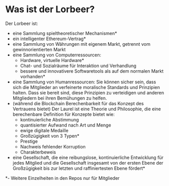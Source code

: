 # Was ist der Lorbeer?

Der Lorbeer ist:
- eine Sammlung spieltheoretischer Mechanismen*
- ein intelligenter Ethereum-Vertrag*
- eine Sammlung von Währungen mit eigenem Markt, getrennt vom gewinnorientierten Markt
- eine Sammlung von Computerressourcen:
    - Hardware, virtuelle Hardware*
    - Chat- und Sozialräume für Interaktion und Verhandlung
    - bessere und innovativere Softwaretools als auf dem normalen Markt vorhanden*
- eine Sammlung von Humanressourcen: Sie können sicher sein, dass sich die Mitglieder an verfeinerte moralische Standards und Prinzipien halten. Dass sie bereit sind, diese Prinzipien zu verteidigen und anderen Mitgliedern bei ihren Bemühungen zu helfen.
- (während die Blockchain Berechenbarkeit für das Konzept des Vertrauens bietet) Der Laurel ist eine Theorie und Philosophie, die eine berechenbare Definition für Konzepte bietet wie:
    - kontinuierliche Abstimmung
    - quantisierter Aufwand nach Art und Menge
    - ewige digitale Medaille
    - Großzügigkeit von 3 Typen*
    - Prestige
    - Nachweis fehlender Korruption
    - Charakterbeweis
- eine Gesellschaft, die eine reibungslose, kontinuierliche Entwicklung für jedes Mitglied und die Gesellschaft insgesamt von der ersten Ebene der Großzügigkeit bis zur letzten und raffiniertesten Ebene fördert*

 *- Weitere Einzelheiten in den Repos nur für Mitglieder